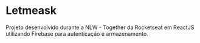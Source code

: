 # Letmeask
Projeto desenvolvido durante a NLW - Together da Rocketseat em ReactJS utilizando Firebase para autenticação e armazenamento.
